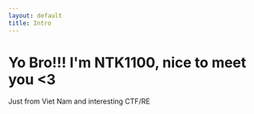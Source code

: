 ```yaml
---
layout: default
title: Intro
---
```


# Yo Bro!!! I'm NTK1100, nice to meet you <3
Just from Viet Nam and interesting CTF/RE
